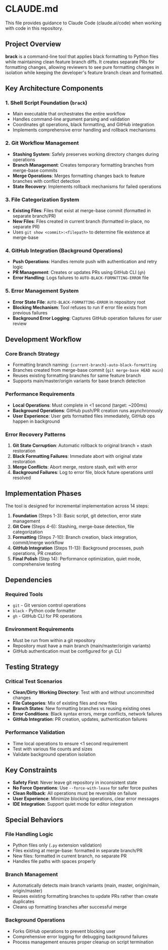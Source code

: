 # CLAUDE.md

This file provides guidance to Claude Code (claude.ai/code) when working with code in this repository.

## Project Overview

**brack** is a command-line tool that applies black formatting to Python files while maintaining clean feature branch diffs. It creates separate PRs for formatting changes, allowing reviewers to see pure formatting changes in isolation while keeping the developer's feature branch clean and formatted.

## Key Architecture Components

### 1. Shell Script Foundation (`brack`)
- Main executable that orchestrates the entire workflow
- Handles command-line argument parsing and validation
- Coordinates git operations, black formatting, and GitHub integration
- Implements comprehensive error handling and rollback mechanisms

### 2. Git Workflow Management
- **Stashing System**: Safely preserves working directory changes during operations
- **Branch Management**: Creates temporary formatting branches from merge-base commits
- **Merge Operations**: Merges formatting changes back to feature branches with conflict detection
- **State Recovery**: Implements rollback mechanisms for failed operations

### 3. File Categorization System
- **Existing Files**: Files that exist at merge-base commit (formatted in separate branch/PR)
- **New Files**: Files created in current branch (formatted in-place, no separate PR)
- Uses `git show <commit>:<filepath>` to determine file existence at merge-base

### 4. GitHub Integration (Background Operations)
- **Push Operations**: Handles remote push with authentication and retry logic
- **PR Management**: Creates or updates PRs using GitHub CLI (`gh`)
- **Error Handling**: Logs failures to `AUTO-BLACK-FORMATTING-ERROR` file

### 5. Error Management System
- **Error State File**: `AUTO-BLACK-FORMATTING-ERROR` in repository root
- **Blocking Mechanism**: Tool refuses to run if error file exists from previous failures
- **Background Error Logging**: Captures GitHub operation failures for user review

## Development Workflow

### Core Branch Strategy
- Formatting branch naming: `{current-branch}-auto-black-formatting`
- Branches created from merge-base commit (`git merge-base HEAD main`)
- Reuses existing formatting branches for same feature branch
- Supports main/master/origin variants for base branch detection

### Performance Requirements
- **Local Operations**: Must complete in <1 second (target: ~200ms)
- **Background Operations**: GitHub push/PR creation runs asynchronously
- **User Experience**: User gets formatted files immediately, GitHub ops happen in background

### Error Recovery Patterns
1. **Git State Corruption**: Automatic rollback to original branch + stash restoration
2. **Black Formatting Failures**: Immediate abort with original state restoration
3. **Merge Conflicts**: Abort merge, restore stash, exit with error
4. **Background Failures**: Log to error file, block future operations until resolved

## Implementation Phases

The tool is designed for incremental implementation across 14 steps:

1. **Foundation** (Steps 1-3): Basic script, git detection, error state management
2. **Git Core** (Steps 4-6): Stashing, merge-base detection, file categorization
3. **Formatting** (Steps 7-10): Branch creation, black integration, commit/merge workflow
4. **GitHub Integration** (Steps 11-13): Background processes, push operations, PR creation
5. **Final Polish** (Step 14): Performance optimization, quiet mode, comprehensive testing

## Dependencies

### Required Tools
- `git` - Git version control operations
- `black` - Python code formatter
- `gh` - GitHub CLI for PR operations

### Environment Requirements
- Must be run from within a git repository
- Repository must have a main branch (main/master/origin variants)
- GitHub authentication must be configured for `gh` CLI

## Testing Strategy

### Critical Test Scenarios
- **Clean/Dirty Working Directory**: Test with and without uncommitted changes
- **File Categories**: Mix of existing files and new files
- **Branch States**: New formatting branches vs reusing existing ones
- **Error Conditions**: Black syntax errors, merge conflicts, network failures
- **GitHub Integration**: PR creation, updates, authentication failures

### Performance Validation
- Time local operations to ensure <1 second requirement
- Test with various file counts and sizes
- Validate background operation isolation

## Key Constraints

- **Safety First**: Never leave git repository in inconsistent state
- **No Force Operations**: Use `--force-with-lease` for safer force pushes
- **Clean Rollback**: All operations must be reversible on failure
- **User Experience**: Minimize blocking operations, clear error messages
- **IDE Integration**: Support quiet mode for editor integration

## Special Behaviors

### File Handling Logic
- Python files only (`.py` extension validation)
- Files existing at merge-base: formatted in separate branch/PR
- New files: formatted in current branch, no separate PR
- Handles file paths with spaces properly

### Branch Management
- Automatically detects main branch variants (main, master, origin/main, origin/master)
- Reuses existing formatting branches to update PRs rather than create duplicates
- Cleans up formatting branches after successful merge

### Background Operations
- Forks GitHub operations to prevent blocking user
- Comprehensive error logging for debugging background failures
- Process management ensures proper cleanup on script termination